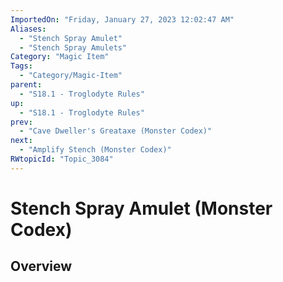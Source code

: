 ```yaml
---
ImportedOn: "Friday, January 27, 2023 12:02:47 AM"
Aliases:
  - "Stench Spray Amulet"
  - "Stench Spray Amulets"
Category: "Magic Item"
Tags:
  - "Category/Magic-Item"
parent:
  - "S18.1 - Troglodyte Rules"
up:
  - "S18.1 - Troglodyte Rules"
prev:
  - "Cave Dweller's Greataxe (Monster Codex)"
next:
  - "Amplify Stench (Monster Codex)"
RWtopicId: "Topic_3084"
---
```

# Stench Spray Amulet (Monster Codex)
## Overview
